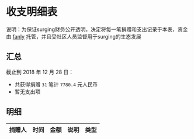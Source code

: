 # 收支明细表

说明：为保证surging财务公开透明，决定将每一笔捐赠和支出记录于本表，资金由 [fanly](https://github.com/fanliang11) 托管，并且受社区人员监督用于surging的生态发展


## 汇总

截止到 2018 年 12 月 28 日：
+ 共获得捐赠 `31` 笔计 `7780.4` 元人民币
+ 暂无支出项

## 明细

| 捐赠人 | 时间       |    金额 | 说明 | 类型 |
|-------|:----------:|--------:|------|-----|

